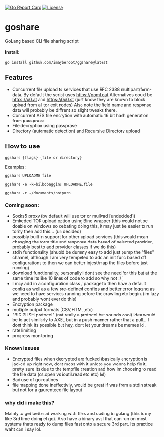 [![Go Report Card](https://goreportcard.com/badge/gojp/goreportcard)](https://goreportcard.com/report/gojp/goreportcard) [![License](https://img.shields.io/github/license/imayberoot/goshare)](https://github.com/imayberoot/goshare/blob/main/LICENSE)
# goshare
GoLang based CLI file sharing script
#### Install:
```
go install github.com/imayberoot/ggshare@latest
```

## Features
- Concurrent file upload to services that use RFC 2388 multipart/form-data. By default the script uses https://pomf.cat Alternatives could be https://x0.at and https://0x0.st (just know they are known to block upload from all tor exit nodes) Also note the field name and response data will probably be diffrent so slight tweaks there.
- Concurrent AES file encrytion with automatic 16 bit hash generation from passprase
- File decryption using passprase
- Directory (automatic detection) and Recursive Directory upload 

## How to use
```
ggshare {flags} {file or directory}
```
Examples:
```
ggshare UPLOADME.file

ggshare -e -k=bilbobaggins UPLOADME.file

ggshare -r ~/documents/notporn
```

### Coming soon:
- Socks5 proxy (by default will use tor or mullvad [undecided])
- Embeded TOR upload option using Bine wrapper (this would not be doable on windows so debating doing this, it may just be easier to run torify then add this... (un decided)
- possibly built in support for other upload services (this would mean changing the form title and response data based of selected provider, probably best to add provider classes if we do this)
- stdin functionality (shuold be dummy easy to add just pump the "files" channel, although I am very tempeted to add an init func based off configurations to then we can better injest/map the files before just running) 
- download functionality, personally i dont see the need for this but at the same time its like 10 lines of code to add so why not :/ )
- I may add in a configuration class / package to then have a default config as well as a few pre-defined configs and better error logging as we need to have services running before the crawling etc begin. (im lazy and probably wont ever do this)
- Encryption package
- multiple output formats (CSV,HTML,etc)
- "BIG PUSH protocol" (not really a protocol but sounds cool) idea would be to act similarly to AXEL but in a push manner rather that a pull... I dont think its possible but hey, dont let your dreams be memes lol. 
- rate limiting
- progress monitoring

### Known issues
- Encrypted files when decrypted are fucked (basically encryption is jacked up right now, dont mess with it unless you wanna help fix it, pretty sure its due to the tempfile creation and how im choosing to read the file data (os.open vs ioutil.read etc etc) lol) 
- Bad use of go routines 
- file mapping done ineffectivly, would be great if was from a stdin streak but not for a gaurenteed file layout

### why did i make this?
Mainly to get better at working with files and coding in golang (this is my like 3rd time doing el go). Also have a binary aval that can run on most systems thats ready to dump files fast onto a secure 3rd part. Its practice waht can i say lol.
